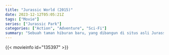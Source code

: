```yaml
---
title: "Jurassic World (2015)"
date: 2023-12-12T05:05:21Z
tags: ["Movie"]
series: ["Jurassic Park"]
categories: ["Action", "Adventure", "Sci-Fi"]
summary: "Sebuah taman hiburan baru, yang dibangun di situs asli Jurassic Park, menciptakan dinosaurus hibrida hasil rekayasa genetika, Indominus Rex, yang lolos dari penahanan dan melakukan pembunuhan besar-besaran."
---
```


<mux-player stream-type="on-demand"
src="https://kp3d-my.sharepoint.com/personal/ryoo_kp3d_onmicrosoft_com/_layouts/15/download.aspx?share=ERUHCgsnA2NApi8RT2B38gYBF7gpteLulCUn9Fn7WlAjCA" prefer-playback="mse" controls>

</mux-player>


{{< movieinfo id="135397" >}}

<script src="https://cdn.jsdelivr.net/npm/@mux/mux-player"></script>

 <script type="application/ld+json ">
{
"@context": "https://schema.org/",
"@type": "VideoObject",
"name": "Jurassic World (2015)",
"contentUrl": "https://stream.mux.com/uxUZqUEHrKqs01ci6DRgoI2BY65rtrYIZu1of4sLkjMY.m3u8",
"thumbnailUrl": "https://www.themoviedb.org/t/p/original/7scm8kMHeCO71VARxYVyCcVHYjp.jpg?width=314&fit_mode=preserve&time=25",
"uploadDate": "2023-12-12T05:05:21Z",
}

</script>
